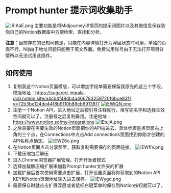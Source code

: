 # Prompt hunter 提示词收集助手
![iRIKaE.png](https://i.328888.xyz/2023/04/08/iRIKaE.png)
主要功能是将Midjourney详情页的提示词图片以及其他信息保存到你自己的Notion数据库中方便检索、查找和分析。

**注意**：目前存在的已知问题是，只能在内容详情打开为浮层状态时可用，单独的页面不行。Niji由于地址问题只能用于英文界面。免费试用账号由于无法打开项目详情所以无法试用此插件。

## 如何使用
1. 复制我这个Notion页面模版，可以增加字段单需要保留我原先的这三个字段，模版地址：https://sugared-impala-dc6.notion.site/a4cb4f48db4a466783259720f6bce83f?v=72b3be124de44f8b9110b88eb69138f7
[![iEWiQN.png](https://i.328888.xyz/2023/04/16/iEWiQN.png)](https://imgloc.com/i/iEWiQN)
2. 注册一个Notion API，进入地址之后按引导注释就行，填写完名字和选择生效空间就可以了。注册号之后复制备用。注册地址：https://www.notion.so/my-integrations
![iEtujA.png](https://i.328888.xyz/2023/04/16/iEtujA.png)
3. 之后需要在需要生效的Notion页面把你的API拉进去，具体步骤是点页面右上角的三个点，在Connections中点击Add connections里面找到你刚才创建的API名称点确定。
![iEWZ6o.png](https://i.328888.xyz/2023/04/16/iEWZ6o.png)
4. 在Notion页面点击分享那里，获取复制需要保存的页面链接。
![iEWflV.png](https://i.328888.xyz/2023/04/16/iEWflV.png)
5. 下载压缩包后解压
6. 进入Chrome浏览器扩展管理，打开开发者模式
7. 选择加载解压缩扩展来加载Prompt hunter文件夹的扩展
8. 加载扩展后首次使用需要点击扩展，打开设置页面将你获取到的Notion API KEY和Notion页面地址输入进去保存。
![iEWygd.png](https://i.328888.xyz/2023/04/16/iEWygd.png)
9. 需要保存时就点击扩展浮层或者鼠标右键菜单的保存到Notion按钮就可以了。
